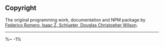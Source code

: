 <!-- ## TODO

- [ ] Add a new item to the todo list. -->

## Copyright

The original programming work, documentation and NPM package by [Federico Romero, Isaac Z. Schlueter, Douglas Christopher Wilson](https://github.com/jshttp/negotiator).

---

<IdioFooter />

%~ -1%